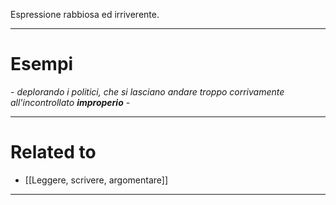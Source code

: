 Espressione rabbiosa ed irriverente.

----------------------------------------------------------------

# Esempi
_- deplorando i politici, che si lasciano andare troppo corrivamente all'incontrollato **improperio** -_

----------------------------------------------------------------

# Related to
- [[Leggere, scrivere, argomentare]]

----------------------------------------------------------------